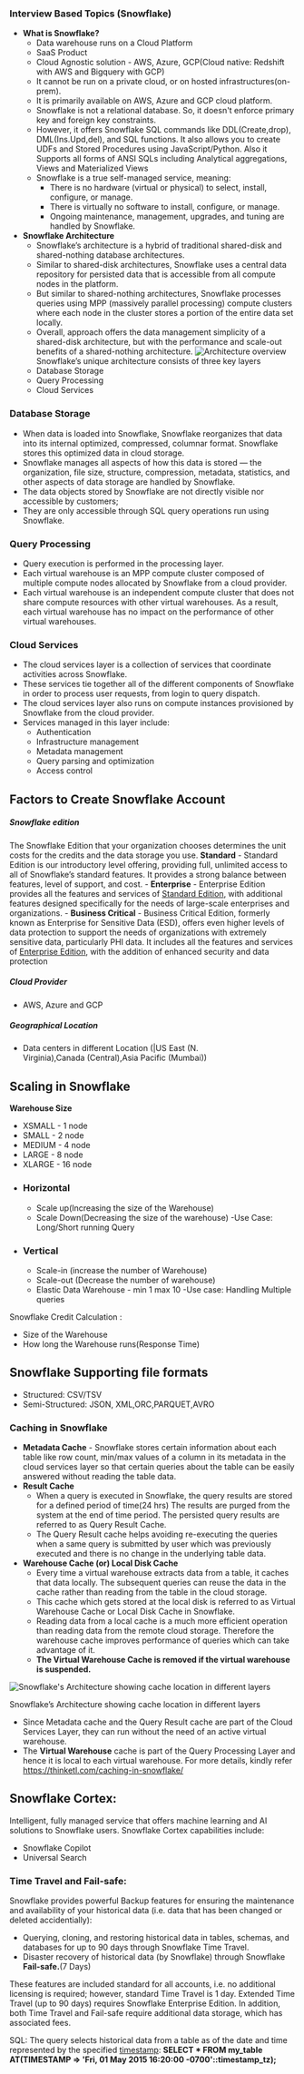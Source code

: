 ### Interview Based Topics (Snowflake)

- **What is Snowflake?**
	- Data warehouse runs on a Cloud Platform
	- SaaS Product
	- Cloud Agnostic solution - AWS, Azure, GCP(Cloud native: Redshift with AWS and  Bigquery with GCP) 
	- It cannot be run on a private cloud, or on hosted infrastructures(on-prem).
	- It is primarily available on AWS, Azure and GCP cloud platform.  
	- Snowflake is not a relational database. So, it doesn't enforce primary key and foreign key constraints.
	- However, it offers Snowflake SQL commands like DDL(Create,drop), DML(Ins.Upd,del), and SQL functions. It also allows you to create UDFs and Stored Procedures using JavaScript/Python. Also it Supports all forms of ANSI SQLs including Analytical aggregations, Views and Materialized Views
	- Snowflake is a true self-managed service, meaning:
		- There is no hardware (virtual or physical) to select, install, configure, or manage.
		- There is virtually no software to install, configure, or manage.
		- Ongoing maintenance, management, upgrades, and tuning are handled by Snowflake.
-  **Snowflake Architecture**
    - Snowflake’s architecture is a hybrid of traditional shared-disk and shared-nothing database architectures. 
    - Similar to shared-disk architectures, Snowflake uses a central data repository for persisted data that is accessible from all compute nodes in the platform. 
    - But similar to shared-nothing architectures, Snowflake processes queries using MPP (massively parallel processing) compute clusters where each node in the cluster stores a portion of the entire data set locally. 
    - Overall, approach offers the data management simplicity of a shared-disk architecture, but with the performance and scale-out benefits of a shared-nothing architecture.
	![Architecture overview](https://docs.snowflake.com/en/_images/architecture-overview.png)
	Snowflake’s unique architecture consists of three key layers
	- Database Storage
	- Query Processing
	- Cloud Services
### Database Storage
- When data is loaded into Snowflake, Snowflake reorganizes that data into its internal optimized, compressed, columnar format. Snowflake stores this optimized data in cloud storage.
- Snowflake manages all aspects of how this data is stored — the organization, file size, structure, compression, metadata, statistics, and other aspects of data storage are handled by Snowflake.
- The data objects stored by Snowflake are not directly visible nor accessible by customers; 
- They are only accessible through SQL query operations run using Snowflake.
### Query Processing
- Query execution is performed in the processing layer. 
- Each virtual warehouse is an MPP compute cluster composed of multiple compute nodes allocated by Snowflake from a cloud provider.
- Each virtual warehouse is an independent compute cluster that does not share compute resources with other virtual warehouses. As a result, each virtual warehouse has no impact on the performance of other virtual warehouses.
### Cloud Services

- The cloud services layer is a collection of services that coordinate activities across Snowflake. 
- These services tie together all of the different components of Snowflake in order to process user requests, from login to query dispatch.
- The cloud services layer also runs on compute instances provisioned by Snowflake from the cloud provider.
- Services managed in this layer include:
	- Authentication
	- Infrastructure management
	- Metadata management
	- Query parsing and optimization
	- Access control

## Factors to Create Snowflake Account
##### Snowflake edition
The Snowflake Edition that your organization chooses determines the unit costs for the credits and the data storage you use.
	 **Standard** - Standard Edition is our introductory level offering, providing full, unlimited access to all of Snowflake’s standard features. It provides a strong balance between features, level of support, and cost.
	- **Enterprise** - Enterprise Edition provides all the features and services of [Standard Edition](https://docs.snowflake.com/en/user-guide/intro-editions#label-snowflake-editions-standard), with additional features designed specifically for the needs of large-scale enterprises and organizations.
	- **Business Critical** - Business Critical Edition, formerly known as Enterprise for Sensitive Data (ESD), offers even higher levels of data protection to support the needs of organizations with extremely sensitive data, particularly PHI data. It includes all the features and services of [Enterprise Edition](https://docs.snowflake.com/en/user-guide/intro-editions#label-snowflake-editions-enterprise), with the addition of enhanced security and data protection
##### Cloud Provider
- AWS, Azure and GCP
##### Geographical Location
- Data centers in different Location (|US East (N. Virginia),Canada (Central),Asia Pacific (Mumbai))
## Scaling in Snowflake
**Warehouse Size**
- XSMALL  - 1 node
- SMALL    - 2 node
- MEDIUM  - 4 node
- LARGE     - 8 node
- XLARGE  - 16 node
- ### Horizontal 
	- Scale up(Increasing the size of the Warehouse)
	- Scale Down(Decreasing the size of the warehouse)
	-Use Case: Long/Short running Query
- ### Vertical
	- Scale-in (increase the number of Warehouse)
	- Scale-out (Decrease the number of warehouse)
	- Elastic Data Warehouse - min 1 max 10
	-Use case: Handling Multiple queries

Snowflake Credit Calculation :
- Size of the Warehouse
- How long the Warehouse runs(Response Time)

## Snowflake Supporting file formats
- Structured: CSV/TSV
- Semi-Structured: JSON, XML,ORC,PARQUET,AVRO 

### Caching in Snowflake
- **Metadata Cache** - Snowflake stores certain information about each table like row count, min/max values of a column in its metadata in the cloud services layer so that certain queries about the table can be easily answered without reading the table data.
- **Result Cache**
	- When a query is executed in Snowflake, the query results are stored for a defined period of time(24 hrs) The results are purged from the system at the end of time period. The persisted query results are referred to as Query Result Cache.
	- The Query Result cache helps avoiding re-executing the queries when a same query is submitted by user which was previously executed and there is no change in the underlying table data.
- **Warehouse Cache (or) Local Disk Cache** 
	- Every time a virtual warehouse extracts data from a table, it caches that data locally. The subsequent queries can reuse the data in the cache rather than reading from the table in the cloud storage. 
	- This cache which gets stored at the local disk is referred to as Virtual Warehouse Cache or Local Disk Cache in Snowflake.
	- Reading data from a local cache is a much more efficient operation than reading data from the remote cloud storage. Therefore the warehouse cache improves performance of queries which can take advantage of it.
	- **The Virtual Warehouse Cache is removed if the virtual warehouse is suspended.**

![Snowflake's Architecture showing cache location in different layers](https://thinketl.com/wp-content/uploads/2023/06/Cache-representation-in-Snowflake-Architecture.png)

Snowflake’s Architecture showing cache location in different layers

- Since Metadata cache and the Query Result cache are part of the Cloud Services Layer, they can run without the need of an active virtual warehouse.
- The **Virtual Warehouse** cache is part of the Query Processing Layer and hence it is local to each virtual warehouse.
For more details, kindly refer https://thinketl.com/caching-in-snowflake/

## Snowflake Cortex:
Intelligent, fully managed service that offers machine learning and AI solutions to Snowflake users. Snowflake Cortex capabilities include:
- Snowflake Copilot 
- Universal Search 

### Time Travel and Fail-safe:
Snowflake provides powerful Backup features for ensuring the maintenance and availability of your historical data (i.e. data that has been changed or deleted accidentially):

 - Querying, cloning, and restoring historical data in tables, schemas, and databases for up to 90 days through Snowflake Time Travel.
 - Disaster recovery of historical data (by Snowflake) through Snowflake **Fail-safe.**(7 Days)

These features are included standard for all accounts, i.e. no additional licensing is required; however, standard Time Travel is 1 day. Extended Time Travel (up to 90 days) requires Snowflake Enterprise Edition. In addition, both Time Travel and Fail-safe require additional data storage, which has associated fees.

SQL: 
The query selects historical data from a table as of the date and time represented by the specified [timestamp](https://docs.snowflake.com/en/sql-reference/data-types-datetime):
**SELECT * FROM my_table AT(TIMESTAMP => 'Fri, 01 May 2015 16:20:00 -0700'::timestamp_tz);**
    






